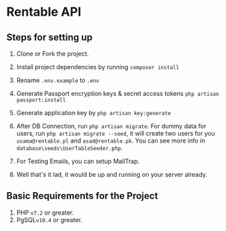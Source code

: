 # Rentable API

## Steps for setting up

1. Clone or Fork the project.
2. Install project dependencies by running `composer install`

3. Rename `.env.example` to `.env`
4. Generate Passport encryption keys & secret access tokens `php artisan passport:install`
5. Generate application key by `php artisan key:generate`
6. After DB Connection, run `php artisan migrate`. For dummy data for users, run `php artisan migrate --seed`, it
 will create two users for you `usama@rentable.pl` and `asad@rentable.pk`. You can see more info in `database\seeds\UserTableSeeder.php`.
7. For Testing Emails, you can setup MailTrap.

8. Well that's it lad, it would be up and running on your server already.

## Basic Requirements for the Project
1. PHP `v7.2` or greater.
2. PgSQL`v10.4` or greater.


